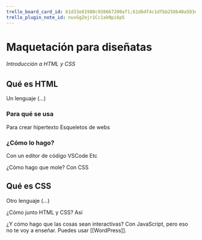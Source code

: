 ```yaml
---
trello_board_card_id: 61d33e81988c938667200af1;61d6df4c1dfbb258b40a583d
trello_plugin_note_id: nuvGgZejr1Cc1akNpi6p5
---
```

# Maquetación para diseñatas
###### Introducción a HTML y CSS

## Qué es HTML
Un lenguaje (...)

### Para qué se usa
Para crear hipertexto
Esqueletos de webs

### ¿Cómo lo hago?
Con un editor de código
	VSCode
	Etc

¿Cómo hago que mole?
Con CSS

## Qué es CSS
Otro lenguaje (...)

¿Cómo junto HTML y CSS?
Así

¿Y cómo hago que las cosas sean interactivas?
Con JavaScript, pero eso no te voy a enseñar. Puedes usar [[WordPress]].